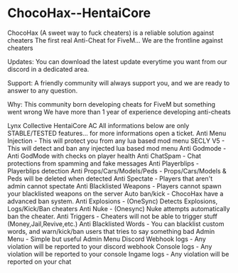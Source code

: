 # ChocoHax--HentaiCore
ChocoHax (A sweet way to fuck cheaters) is a reliable solution against cheaters The first real Anti-Cheat for FiveM... We are the frontline against cheaters

Updates:
You can download the latest update everytime you want from our discord in a dedicated area.

Support:
A friendly community will always support you, and we are ready to answer to any question.

Why:
This community born developing cheats for FiveM but something went wrong
We have more than 1 year of experience developing anti-cheats

Lynx Collective HentaiCore AC
All informations below are only STABLE/TESTED features... for more informations open a ticket.
Anti Menu Injection - This will protect you from any lua based mod menu
SECLY V5 - This will detect and ban any injected lua based mod menu
Anti Godmode - Anti GodMode with checks on player health
Anti ChatSpam - Chat protections from spamming and fake messages
Anti Playerblips - Playerblips detection
Anti Props/Cars/Models/Peds - Props/Cars/Models & Peds will be deleted when detected
Anti Spectate - Players that aren't admin cannot spectate
Anti Blacklisted Weapons - Players cannot spawn your blacklisted weapons on the server
Auto ban/kick - ChocoHax have a advanced ban system.
Anti Explosions - (OneSync) Detects Explosions, Logs/Kick/Ban cheaters
Anti Nuke - (Onesync) Nuke attempts automatically ban the cheater.
Anti Triggers - Cheaters will not be able to trigger stuff (Money,Jail,Revive,etc.)
Anti Blacklisted Words - You can blacklist custom words, and warn/kick/ban users that tries to say something bad
Admin Menu - Simple but useful Admin Menu
Discord Webhook logs - Any violation will be reported to your discord webhook
Console logs - Any violation will be reported to your console
Ingame logs - Any violation will be reported on your chat
